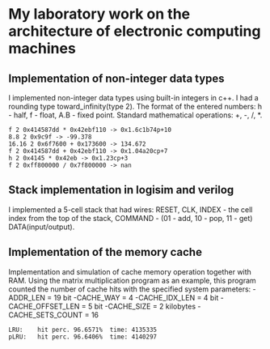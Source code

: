 # My laboratory work on the architecture of electronic computing machines

## Implementation of non-integer data types
I implemented non-integer data types using built-in integers in c++. I had a rounding type toward_infinity(type 2). 
The format of the entered numbers: h - half, f - float, A.B - fixed point. Standard mathematical operations: +, -, /, *.
```
f 2 0x414587dd * 0x42ebf110 -> 0x1.6c1b74p+10
8.8 2 0x9c9f -> -99.378
16.16 2 0x6f7600 + 0x173600 -> 134.672
f 2 0x414587dd + 0x42ebf110 -> 0x1.04a20cp+7
h 2 0x4145 * 0x42eb -> 0x1.23cp+3
f 2 0xff800000 / 0x7f800000 -> nan
```
## Stack implementation in logisim and verilog
I implemented a 5-cell stack that had wires: RESET, CLK, INDEX - the cell index from the top of the stack, COMMAND - (01 - add, 10 - pop, 11 - get) DATA(input/output).

## Implementation of the memory cache
Implementation and simulation of cache memory operation together with RAM. Using the matrix multiplication program as an example, this program counted the number of cache hits with the specified system parameters:
-ADDR_LEN = 19 bit
-CACHE_WAY = 4 
-CACHE_IDX_LEN = 4 bit
-CACHE_OFFSET_LEN = 5 bit
-CACHE_SIZE = 2 kilobytes
-CACHE_SETS_COUNT = 16
```
LRU:	hit perc. 96.6571%	time: 4135335
pLRU:	hit perc. 96.6406%	time: 4140297
```
